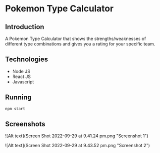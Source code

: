 # Pokemon Type Calculator

## Introduction

A Pokemon Type Calculator that shows the strengths/weaknesses of different type combinations and gives you a rating for your specific team.

## Technologies

- Node JS
- React JS
- Javascript

## Running

```sh
npm start
```
## Screenshots
![Alt text](Screen Shot 2022-09-29 at 9.41.24 pm.png "Screenshot 1")

![Alt text](Screen Shot 2022-09-29 at 9.43.52 pm.png "Screenshot 2")
